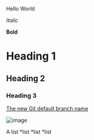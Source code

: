 
Hello World

*Italic*

**Bold**

# Heading 1

## Heading 2

### Heading 3

[The new Git default branch name](https://about.gitlab.com/blog/2021/03/10/new-git-default-branch-name/)

![image](https://upload.wikimedia.org/wikipedia/commons/9/9a/Gull_portrait_ca_usa.jpg)


A list 
*list
*list
*list
